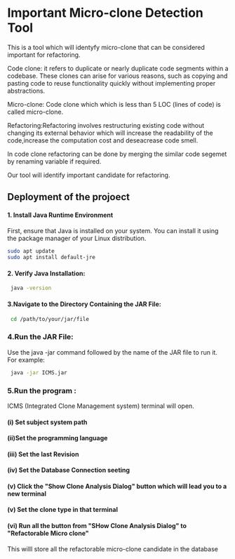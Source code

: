 
# Important Micro-clone Detection Tool

This is a tool which will identyfy micro-clone that can be considered important for refactoring.

Code clone: it refers to duplicate or nearly duplicate code segments within a codebase. These clones can arise for various reasons, such as copying and pasting code to reuse functionality quickly without implementing proper abstractions.

 Micro-clone: Code clone which which is less than 5 LOC (lines of code) is called micro-clone.

 Refactoring:Refactoring involves restructuring existing code without changing its external behavior which will increase the readability of the code,increase the computation cost and deseacrease code smell.

 In code clone refactoring can be done by merging the similar code segemet by renaming variable if required.

 Our tool will identify important candidate for refactoring.
## Deployment of the projoect



#### 1. Install Java Runtime Environment

First, ensure that Java is installed on your system. You can install it using the package manager of your Linux distribution.
```bash
sudo apt update
sudo apt install default-jre
```


#### 2. Verify Java Installation:

```bash
 java -version
```

#### 3.Navigate to the Directory Containing the JAR File:

```bash
 cd /path/to/your/jar/file
```

### 4.Run the JAR File:
Use the java -jar command followed by the name of the JAR file to run it. For example:

```bash
 java -jar ICMS.jar

```
### 5.Run the program : 
ICMS (Integrated Clone Management system) terminal will open. 
 #### (i) Set subject system path
  ####  (ii)Set the programming language
  ####  (iii) Set the last Revision
  ####  (iv) Set the Database Connection seeting
  ####  (v) Click the "Show Clone Analysis Dialog" button which will lead you to a          new terminal
  ####  (v) Set the clone type in that terminal
  ####  (vi) Run all the button from "SHow Clone Analysis Dialog" to "Refactorable Micro clone"

  This willl store all the refactorable micro-clone candidate in the database

  


